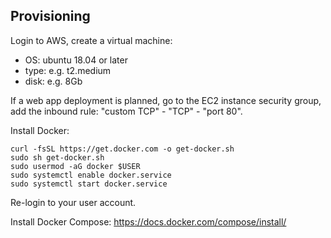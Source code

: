 ## Provisioning

Login to AWS, create a virtual machine:
- OS: ubuntu 18.04 or later
- type: e.g. t2.medium
- disk: e.g. 8Gb

If a web app deployment is planned, go to the EC2 instance security group, add the inbound rule: "custom TCP" - "TCP" - "port 80".


Install Docker:
```
curl -fsSL https://get.docker.com -o get-docker.sh
sudo sh get-docker.sh
sudo usermod -aG docker $USER
sudo systemctl enable docker.service
sudo systemctl start docker.service
```

Re-login to your user account.

Install Docker Compose:
https://docs.docker.com/compose/install/
